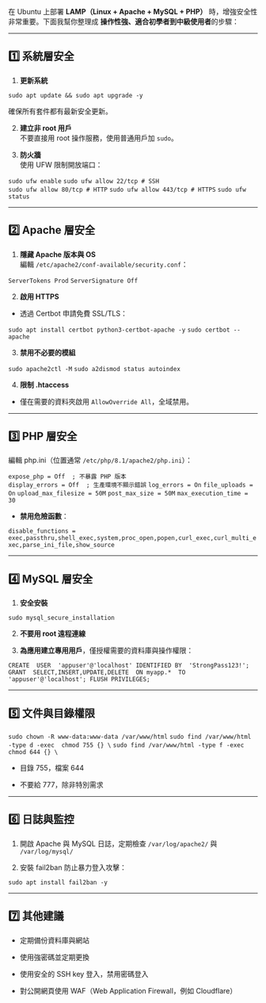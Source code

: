
在 Ubuntu 上部署 **LAMP（Linux + Apache + MySQL + PHP）** 時，增強安全性非常重要。下面我幫你整理成 **操作性強、適合初學者到中級使用者**的步驟：

----------

## 1️⃣ 系統層安全

1.  **更新系統**
    
`sudo apt update && sudo apt upgrade -y` 

確保所有套件都有最新安全更新。

2.  **建立非 root 用戶**  
    不要直接用 root 操作服務，使用普通用戶加 `sudo`。
    
3.  **防火牆**  
    使用 UFW 限制開放端口： 

`sudo ufw enable` 
`sudo ufw allow 22/tcp # SSH`  
`sudo ufw allow 80/tcp # HTTP` 
`sudo ufw allow 443/tcp # HTTPS`
`sudo ufw status` 

----------

## 2️⃣ Apache 層安全

1.  **隱藏 Apache 版本與 OS**  
    編輯 `/etc/apache2/conf-available/security.conf`：
    
`ServerTokens Prod`
`ServerSignature Off` 

2.  **啟用 HTTPS**
    
-   透過 Certbot 申請免費 SSL/TLS：
    
`sudo apt install certbot python3-certbot-apache -y`
`sudo certbot --apache` 

3.  **禁用不必要的模組**
    
`sudo apache2ctl -M`
`sudo a2dismod status autoindex` 

4.  **限制 .htaccess**
    
-   僅在需要的資料夾啟用 `AllowOverride All`，全域禁用。
    
----------

## 3️⃣ PHP 層安全

編輯 php.ini（位置通常 `/etc/php/8.1/apache2/php.ini`）：

`expose_php = Off  ; 不暴露 PHP 版本`  
`display_errors = Off  ; 生產環境不顯示錯誤`
`log_errors = On`
`file_uploads = On` 
`upload_max_filesize = 50M` 
`post_max_size = 50M` 
`max_execution_time = 30` 

-   **禁用危險函數**：
    

`disable_functions = exec,passthru,shell_exec,system,proc_open,popen,curl_exec,curl_multi_exec,parse_ini_file,show_source` 

----------

## 4️⃣ MySQL 層安全

1.  **安全安裝**
    

`sudo mysql_secure_installation` 

2.  **不要用 root 遠程連線**
    
3.  **為應用建立專用用戶**，僅授權需要的資料庫與操作權限：
    

`CREATE  USER  'appuser'@'localhost' IDENTIFIED BY  'StrongPass123!'; GRANT  SELECT,INSERT,UPDATE,DELETE  ON myapp.*  TO  'appuser'@'localhost';
FLUSH PRIVILEGES;` 

----------

## 5️⃣ 文件與目錄權限

`sudo chown -R www-data:www-data /var/www/html`
`sudo find /var/www/html -type d -exec  chmod 755 {} \`
`sudo find /var/www/html -type f -exec  chmod 644 {} \`

-   目錄 755，檔案 644
    
-   不要給 777，除非特別需求
    
----------

## 6️⃣ 日誌與監控

1.  開啟 Apache 與 MySQL 日誌，定期檢查 `/var/log/apache2/` 與 `/var/log/mysql/`
    
2.  安裝 fail2ban 防止暴力登入攻擊：
    

`sudo apt install fail2ban -y` 

----------

## 7️⃣ 其他建議

-   定期備份資料庫與網站
    
-   使用強密碼並定期更換
    
-   使用安全的 SSH key 登入，禁用密碼登入
    
-   對公開網頁使用 WAF（Web Application Firewall，例如 Cloudflare）
